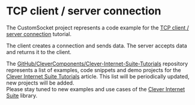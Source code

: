 # TCP client / server connection

The CustomSocket project represents a code example for the [TCP client / server connection](https://www.clevercomponents.com/portal/kb/a68/tcp-client-server-connection.aspx) tutorial.   

The client creates a connection and sends data. The server accepts data and returns it to the client.   

The [GitHub/CleverComponents/Clever-Internet-Suite-Tutorials](https://github.com/CleverComponents/Clever-Internet-Suite-Tutorials) repository represents a list of examples, code snippets and demo projects for the [Clever Internet Suite Tutorials](https://www.clevercomponents.com/articles/article035/) article. This list will be periodically updated, new projects will be added.   
Please stay tuned to new examples and use cases of the [Clever Internet Suite](https://www.clevercomponents.com/products/inetsuite/) library.
